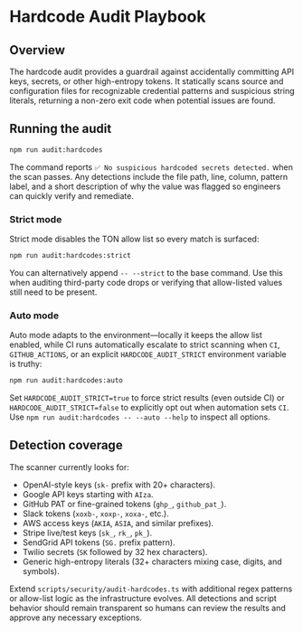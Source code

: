 # Hardcode Audit Playbook

## Overview

The hardcode audit provides a guardrail against accidentally committing API
keys, secrets, or other high-entropy tokens. It statically scans source and
configuration files for recognizable credential patterns and suspicious string
literals, returning a non-zero exit code when potential issues are found.

## Running the audit

```bash
npm run audit:hardcodes
```

The command reports `✅ No suspicious hardcoded secrets detected.` when the scan
passes. Any detections include the file path, line, column, pattern label, and a
short description of why the value was flagged so engineers can quickly verify
and remediate.

### Strict mode

Strict mode disables the TON allow list so every match is surfaced:

```bash
npm run audit:hardcodes:strict
```

You can alternatively append `-- --strict` to the base command. Use this when
auditing third-party code drops or verifying that allow-listed values still need
to be present.

### Auto mode

Auto mode adapts to the environment—locally it keeps the allow list enabled,
while CI runs automatically escalate to strict scanning when `CI`,
`GITHUB_ACTIONS`, or an explicit `HARDCODE_AUDIT_STRICT` environment variable is
truthy:

```bash
npm run audit:hardcodes:auto
```

Set `HARDCODE_AUDIT_STRICT=true` to force strict results (even outside CI) or
`HARDCODE_AUDIT_STRICT=false` to explicitly opt out when automation sets `CI`.
Use `npm run audit:hardcodes -- --auto --help` to inspect all options.

## Detection coverage

The scanner currently looks for:

- OpenAI-style keys (`sk-` prefix with 20+ characters).
- Google API keys starting with `AIza`.
- GitHub PAT or fine-grained tokens (`ghp_`, `github_pat_`).
- Slack tokens (`xoxb-`, `xoxp-`, `xoxa-`, etc.).
- AWS access keys (`AKIA`, `ASIA`, and similar prefixes).
- Stripe live/test keys (`sk_`, `rk_`, `pk_`).
- SendGrid API tokens (`SG.` prefix pattern).
- Twilio secrets (`SK` followed by 32 hex characters).
- Generic high-entropy literals (32+ characters mixing case, digits, and
  symbols).

Extend `scripts/security/audit-hardcodes.ts` with additional regex patterns or
allow-list logic as the infrastructure evolves. All detections and script
behavior should remain transparent so humans can review the results and approve
any necessary exceptions.

